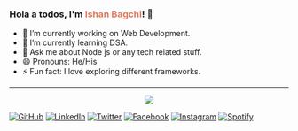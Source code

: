 <link rel="stylesheet" href="assets/css/style.css"></link>

### Hola a todos, I'm <span style="color:#e07a5f">Ishan Bagchi</span>! 👋

- 🔭 I’m currently working on Web Development.
- 🌱 I’m currently learning DSA.
- 💬 Ask me about Node js or any tech related stuff.
- 😄 Pronouns: He/His
- ⚡ Fun fact: I love exploring different frameworks.

---

<p align="center">
<img align="center" src="https://github-readme-stats-sigma-five.vercel.app/api?username=ishanbagchi&show_icons=true&count_private=true&theme=calm&hide=stars"/>
</p>

[![GitHub](https://img.shields.io/badge/github-%23121011.svg?style=for-the-badge&logo=github&logoColor=white)][github]
[![LinkedIn](https://img.shields.io/badge/linkedin-%230077B5.svg?style=for-the-badge&logo=linkedin&logoColor=white)][linkedin]
[![Twitter](https://img.shields.io/badge/Twitter-%231DA1F2.svg?style=for-the-badge&logo=Twitter&logoColor=white)][twitter]
[![Facebook](https://img.shields.io/badge/Facebook-%231877F2.svg?style=for-the-badge&logo=Facebook&logoColor=white)][facebook]
[![Instagram](https://img.shields.io/badge/Instagram-%23E4405F.svg?style=for-the-badge&logo=Instagram&logoColor=white)][instagram]
[![Spotify](https://img.shields.io/badge/Spotify-1ED760?style=for-the-badge&logo=spotify&logoColor=white)][spotify]

[spotify]: https://open.spotify.com/user/go7y0s5sofwe71y51sgkul7vd?si=d7a34f27224141f8
[instagram]: https://instagram.com/ib.perman
[facebook]: https://facebook.com/ib.perman
[twitter]: https://twitter.com/ishan_bagchi
[linkedin]: https://linkedin.com/in/ishan-bagchi
[github]: https://github.com/ishanbagchi

[//]: <> (calm: {
title_color: "e07a5f",
icon_color: "edae49",
text_color: "ebcfb2",
bg_color: "373f51",
})
